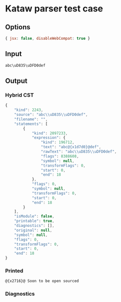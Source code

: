 # Kataw parser test case

## Options

`````js
{ jsx: false, disableWebCompat: true }
`````

## Input

`````js
abc\uD835\uDFD0def
`````

## Output

### Hybrid CST

```javascript
{
    "kind": 2243,
    "source": "abc\\uD835\\uDFD0def",
    "filename": "",
    "statements": [
        {
            "kind": 2097233,
            "expression": {
                "kind": 196712,
                "text": "abc@{x1d7d0}@def",
                "rawText": "abc\\uD835\\uDFD0def",
                "flags": 8388608,
                "symbol": null,
                "transformFlags": 0,
                "start": 0,
                "end": 18
            },
            "flags": 0,
            "symbol": null,
            "transformFlags": 0,
            "start": 0,
            "end": 18
        }
    ],
    "isModule": false,
    "printable": true,
    "diagnostics": [],
    "original": null,
    "symbol": null,
    "flags": 0,
    "transformFlags": 0,
    "start": 0,
    "end": 18
}
```

### Printed

```javascript
@{x2716}@ Soon to be open sourced
```

### Diagnostics

```javascript

```

